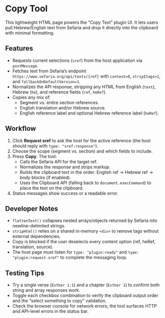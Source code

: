 # Copy Tool

This lightweight HTML page powers the “Copy Text” plugin UI. It lets users pull Hebrew/English text from Sefaria and drop it directly into the clipboard with minimal formatting.

## Features
- Requests current selections (`sref`) from the host application via `postMessage`.
- Fetches text from Sefaria’s endpoint `https://www.sefaria.org/api/texts/{ref}` with `context=0`, `stripItags=1`, and `fallbackOnDefaultVersion=1`.
- Normalizes the API response, stripping any HTML from English (`text`), Hebrew (`he`), and reference fields (`ref`, `heRef`).
- Copies any mix of:
  - Segment vs. entire section references.
  - English translation and/or Hebrew source.
  - English reference label and optional Hebrew reference label (`heRef`).

## Workflow
1. Click **Request sref** to ask the host for the active reference (the host should reply with `type: "sref:response"`).
2. Choose the scope (segment vs. section) and which fields to include.
3. Press **Copy**. The tool:
   - Calls the Sefaria API for the target ref.
   - Normalizes the response and strips markup.
   - Builds the clipboard text in the order: English ref → Hebrew ref → body blocks (if enabled).
   - Uses the Clipboard API (falling back to `document.execCommand`) to place the text on the clipboard.
4. Status messages show success or a readable error.

## Developer Notes
- `flattenText()` collapses nested arrays/objects returned by Sefaria into newline-delimited strings.
- `stripHtml()` relies on a shared in-memory `<div>` to remove tags without external dependencies.
- Copy is blocked if the user deselects every content option (ref, heRef, translation, source).
- The host page must listen for `type: "plugin:ready"` and `type: "plugin:request-sref"` to complete the messaging loop.

## Testing Tips
- Try a single verse (`Esther 1:1`) and a chapter (`Esther 1`) to confirm both string and array responses work.
- Toggle each checkbox combination to verify the clipboard output order and the “select something to copy” validation.
- Check the browser console for network errors; the tool surfaces HTTP and API-level errors in the status bar.
